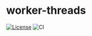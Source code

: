 # worker-threads

[![License](https://img.shields.io/github/license/bauerch/worker-threads)](LICENSE)
![CI](https://github.com/bauerch/worker-threads/workflows/Tests/badge.svg)
